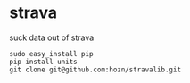 strava
======

suck data out of strava

```
sudo easy_install pip
pip install units
git clone git@github.com:hozn/stravalib.git
```
